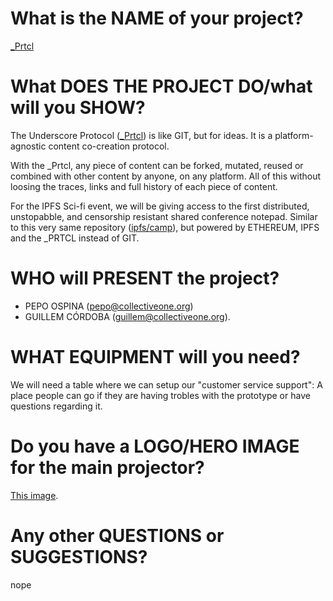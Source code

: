 # What is the NAME of your project?
[_Prtcl](http://www.uprtcl.io)

# What DOES THE PROJECT DO/what will you SHOW?
The Underscore Protocol ([_Prtcl](http://www.uprtcl.io)) is like GIT, but for ideas. It is a platform-agnostic content co-creation protocol.

With the _Prtcl, any piece of content can be forked, mutated, reused or combined with other content by anyone, on any platform. All of this without loosing the traces, links and full history of each piece of content.

For the IPFS Sci-fi event, we will be giving access to the first distributed, unstopabble, and censorship resistant shared conference notepad. Similar to this very same repository ([ipfs/camp](https://github.com/ipfs/camp)), but powered by ETHEREUM, IPFS and the \_PRTCL instead of GIT.

# WHO will PRESENT the project?
- PEPO OSPINA (pepo@collectiveone.org)
- GUILLEM CÓRDOBA (guillem@collectiveone.org).

# WHAT EQUIPMENT will you need?
We will need a table where we can setup our "customer service support": A place people can go if they are having trobles with the prototype or have questions regarding it.

# Do you have a LOGO/HERO IMAGE for the main projector?
[This image](https://www.dropbox.com/sh/ewfkhldzrbue4zf/AACDiRhwnEsrdn6sx3OKf7c2a?dl=0&preview=Asset+5stickerprtcl.svg).

# Any other QUESTIONS or SUGGESTIONS?
nope
